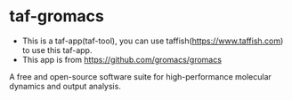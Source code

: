 # taf-gromacs

- This is a taf-app(taf-tool), you can use taffish(https://www.taffish.com) to use this taf-app.
- This app is from https://github.com/gromacs/gromacs

A free and open-source software suite for high-performance molecular dynamics and output analysis.
